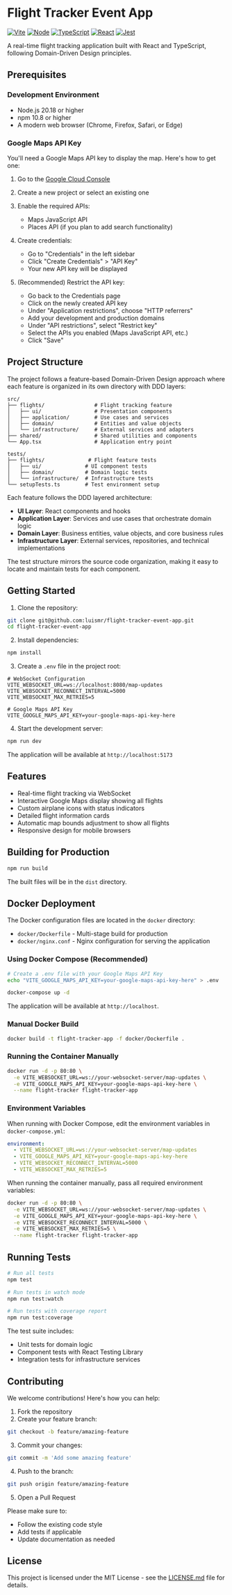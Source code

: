 # Flight Tracker Event App

[![Vite](https://img.shields.io/badge/Vite-5.1.x-646CFF?logo=vite)](https://vitejs.dev/)
[![Node](https://img.shields.io/badge/Node-20.11-339933?logo=node.js)](https://nodejs.org/)
[![TypeScript](https://img.shields.io/badge/TypeScript-7.0.x-blue?logo=typescript)](https://www.typescriptlang.org/)
[![React](https://img.shields.io/badge/React-18.2-61DAFB?logo=react)](https://reactjs.org/)
[![Jest](https://img.shields.io/badge/Jest-6.4.x-C21325?logo=jest)](https://jestjs.io/)

A real-time flight tracking application built with React and TypeScript, following Domain-Driven Design principles.

## Prerequisites

### Development Environment
- Node.js 20.18 or higher
- npm 10.8 or higher
- A modern web browser (Chrome, Firefox, Safari, or Edge)

### Google Maps API Key
You'll need a Google Maps API key to display the map. Here's how to get one:

1. Go to the [Google Cloud Console](https://console.cloud.google.com/)
2. Create a new project or select an existing one
3. Enable the required APIs:
   - Maps JavaScript API
   - Places API (if you plan to add search functionality)
4. Create credentials:
   - Go to "Credentials" in the left sidebar
   - Click "Create Credentials" > "API Key"
   - Your new API key will be displayed

5. (Recommended) Restrict the API key:
   - Go back to the Credentials page
   - Click on the newly created API key
   - Under "Application restrictions", choose "HTTP referrers"
   - Add your development and production domains
   - Under "API restrictions", select "Restrict key"
   - Select the APIs you enabled (Maps JavaScript API, etc.)
   - Click "Save"

## Project Structure

The project follows a feature-based Domain-Driven Design approach where each feature is organized in its own directory with DDD layers:

```
src/
├── flights/                # Flight tracking feature
│   ├── ui/                 # Presentation components
│   ├── application/        # Use cases and services
│   ├── domain/             # Entities and value objects
│   └── infrastructure/     # External services and adapters
├── shared/                 # Shared utilities and components
└── App.tsx                 # Application entry point

tests/
├── flights/              # Flight feature tests
│   ├── ui/              # UI component tests
│   ├── domain/          # Domain logic tests
│   └── infrastructure/  # Infrastructure tests
└── setupTests.ts        # Test environment setup
```

Each feature follows the DDD layered architecture:
- **UI Layer**: React components and hooks
- **Application Layer**: Services and use cases that orchestrate domain logic
- **Domain Layer**: Business entities, value objects, and core business rules
- **Infrastructure Layer**: External services, repositories, and technical implementations

The test structure mirrors the source code organization, making it easy to locate and maintain tests for each component.

## Getting Started

1. Clone the repository:
```bash
git clone git@github.com:luismr/flight-tracker-event-app.git
cd flight-tracker-event-app
```

2. Install dependencies:
```bash
npm install
```

3. Create a `.env` file in the project root:
```env
# WebSocket Configuration
VITE_WEBSOCKET_URL=ws://localhost:8080/map-updates
VITE_WEBSOCKET_RECONNECT_INTERVAL=5000
VITE_WEBSOCKET_MAX_RETRIES=5

# Google Maps API Key
VITE_GOOGLE_MAPS_API_KEY=your-google-maps-api-key-here
```

4. Start the development server:
```bash
npm run dev
```

The application will be available at `http://localhost:5173`

## Features

- Real-time flight tracking via WebSocket
- Interactive Google Maps display showing all flights
- Custom airplane icons with status indicators
- Detailed flight information cards
- Automatic map bounds adjustment to show all flights
- Responsive design for mobile browsers

## Building for Production

```bash
npm run build
```

The built files will be in the `dist` directory.

## Docker Deployment

The Docker configuration files are located in the `docker` directory:
- `docker/Dockerfile` - Multi-stage build for production
- `docker/nginx.conf` - Nginx configuration for serving the application

### Using Docker Compose (Recommended)

```bash
# Create a .env file with your Google Maps API Key
echo "VITE_GOOGLE_MAPS_API_KEY=your-google-maps-api-key-here" > .env

docker-compose up -d
```

The application will be available at `http://localhost`.

### Manual Docker Build

```bash
docker build -t flight-tracker-app -f docker/Dockerfile .
```

### Running the Container Manually

```bash
docker run -d -p 80:80 \
  -e VITE_WEBSOCKET_URL=ws://your-websocket-server/map-updates \
  -e VITE_GOOGLE_MAPS_API_KEY=your-google-maps-api-key-here \
  --name flight-tracker flight-tracker-app
```

### Environment Variables

When running with Docker Compose, edit the environment variables in `docker-compose.yml`:

```yaml
environment:
  - VITE_WEBSOCKET_URL=ws://your-websocket-server/map-updates
  - VITE_GOOGLE_MAPS_API_KEY=your-google-maps-api-key-here
  - VITE_WEBSOCKET_RECONNECT_INTERVAL=5000
  - VITE_WEBSOCKET_MAX_RETRIES=5
```

When running the container manually, pass all required environment variables:

```bash
docker run -d -p 80:80 \
  -e VITE_WEBSOCKET_URL=ws://your-websocket-server/map-updates \
  -e VITE_GOOGLE_MAPS_API_KEY=your-google-maps-api-key-here \
  -e VITE_WEBSOCKET_RECONNECT_INTERVAL=5000 \
  -e VITE_WEBSOCKET_MAX_RETRIES=5 \
  --name flight-tracker flight-tracker-app
```

## Running Tests

```bash
# Run all tests
npm test

# Run tests in watch mode
npm run test:watch

# Run tests with coverage report
npm run test:coverage
```

The test suite includes:
- Unit tests for domain logic
- Component tests with React Testing Library
- Integration tests for infrastructure services

## Contributing

We welcome contributions! Here's how you can help:

1. Fork the repository
2. Create your feature branch:
```bash
git checkout -b feature/amazing-feature
```
3. Commit your changes:
```bash
git commit -m 'Add some amazing feature'
```
4. Push to the branch:
```bash
git push origin feature/amazing-feature
```
5. Open a Pull Request

Please make sure to:
- Follow the existing code style
- Add tests if applicable
- Update documentation as needed

## License

This project is licensed under the MIT License - see the [LICENSE.md](LICENSE.md) file for details. 

